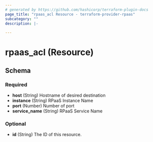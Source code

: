 ```yaml
---
# generated by https://github.com/hashicorp/terraform-plugin-docs
page_title: "rpaas_acl Resource - terraform-provider-rpaas"
subcategory: ""
description: |-
  
---
```


# rpaas_acl (Resource)





<!-- schema generated by tfplugindocs -->
## Schema

### Required

- **host** (String) Hostname of desired destination
- **instance** (String) RPaaS Instance Name
- **port** (Number) Number of port
- **service_name** (String) RPaaS Service Name

### Optional

- **id** (String) The ID of this resource.


